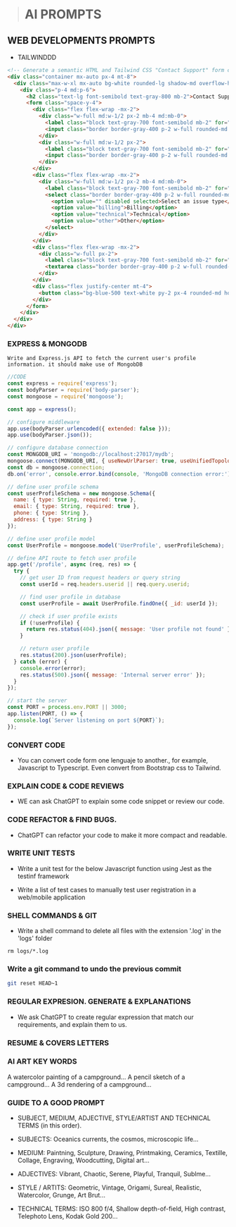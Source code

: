 

> # AI PROMPTS

## WEB DEVELOPMENTS PROMPTS
- TAILWINDDD


```html
<!-- Generate a semantic HTML and Tailwind CSS "Contact Support" form consisting of the user's name, email, issue type and message. The form elements should be stacked vertically and placed inside a card. Make it responsive -->
<div class="container mx-auto px-4 mt-8">
  <div class="max-w-xl mx-auto bg-white rounded-lg shadow-md overflow-hidden">
    <div class="p-4 md:p-6">
      <h2 class="text-lg font-semibold text-gray-800 mb-2">Contact Support</h2>
      <form class="space-y-4">
        <div class="flex flex-wrap -mx-2">
          <div class="w-full md:w-1/2 px-2 mb-4 md:mb-0">
            <label class="block text-gray-700 font-semibold mb-2" for="name">Name</label>
            <input class="border border-gray-400 p-2 w-full rounded-md focus:outline-none focus:ring-2 focus:ring-blue-500" type="text" id="name" name="name" required>
          </div>
          <div class="w-full md:w-1/2 px-2">
            <label class="block text-gray-700 font-semibold mb-2" for="email">Email</label>
            <input class="border border-gray-400 p-2 w-full rounded-md focus:outline-none focus:ring-2 focus:ring-blue-500" type="email" id="email" name="email" required>
          </div>
        </div>
        <div class="flex flex-wrap -mx-2">
          <div class="w-full md:w-1/2 px-2 mb-4 md:mb-0">
            <label class="block text-gray-700 font-semibold mb-2" for="issue">Issue Type</label>
            <select class="border border-gray-400 p-2 w-full rounded-md focus:outline-none focus:ring-2 focus:ring-blue-500" id="issue" name="issue" required>
              <option value="" disabled selected>Select an issue type</option>
              <option value="billing">Billing</option>
              <option value="technical">Technical</option>
              <option value="other">Other</option>
            </select>
          </div>
        </div>
        <div class="flex flex-wrap -mx-2">
          <div class="w-full px-2">
            <label class="block text-gray-700 font-semibold mb-2" for="message">Message</label>
            <textarea class="border border-gray-400 p-2 w-full rounded-md focus:outline-none focus:ring-2 focus:ring-blue-500" id="message" name="message" rows="4" required></textarea>
          </div>
        </div>
        <div class="flex justify-center mt-4">
          <button class="bg-blue-500 text-white py-2 px-4 rounded-md hover:bg-blue-600 transition duration-300" type="submit">Submit</button>
        </div>
      </form>
    </div>
  </div>
</div>
```

### EXPRESS & MONGODB

```text
Write and Express.js API to fetch the current user's profile information. it should make use of MongobDB
```
```js
//CODE
const express = require('express');
const bodyParser = require('body-parser');
const mongoose = require('mongoose');

const app = express();

// configure middleware
app.use(bodyParser.urlencoded({ extended: false }));
app.use(bodyParser.json());

// configure database connection
const MONGODB_URI = 'mongodb://localhost:27017/mydb';
mongoose.connect(MONGODB_URI, { useNewUrlParser: true, useUnifiedTopology: true });
const db = mongoose.connection;
db.on('error', console.error.bind(console, 'MongoDB connection error:'));

// define user profile schema
const userProfileSchema = new mongoose.Schema({
  name: { type: String, required: true },
  email: { type: String, required: true },
  phone: { type: String },
  address: { type: String }
});

// define user profile model
const UserProfile = mongoose.model('UserProfile', userProfileSchema);

// define API route to fetch user profile
app.get('/profile', async (req, res) => {
  try {
    // get user ID from request headers or query string
    const userId = req.headers.userid || req.query.userid;

    // find user profile in database
    const userProfile = await UserProfile.findOne({ _id: userId });

    // check if user profile exists
    if (!userProfile) {
      return res.status(404).json({ message: 'User profile not found' });
    }

    // return user profile
    res.status(200).json(userProfile);
  } catch (error) {
    console.error(error);
    res.status(500).json({ message: 'Internal server error' });
  }
});

// start the server
const PORT = process.env.PORT || 3000;
app.listen(PORT, () => {
  console.log(`Server listening on port ${PORT}`);
});
```


### CONVERT CODE
- You can convert code form one lenguaje to another., for example, Javascript to Typescript. Even convert from Bootstrap css to Tailwind. 

### EXPLAIN CODE & CODE REVIEWS
- WE can ask ChatGPT to explain some code snippet or review our code. 

### CODE REFACTOR & FIND BUGS.
- ChatGPT can refactor your code to make it more compact and readable.

### WRITE UNIT TESTS
- Write a unit test for the below Javascript function using Jest as the testinf framework

- Write a list of test cases to manually test user registration in a web/mobile application

###  SHELL COMMANDS & GIT
 - Write a shell command to delete all files with the extension '.log' in the 'logs' folder
```
rm logs/*.log
```

### Write a git command to undo the previous commit
```bash
git reset HEAD~1
```


### REGULAR EXPRESION. GENERATE & EXPLANATIONS
- We ask ChatGPT to create regular expression that match our requirements, and explain them to us.

### RESUME & COVERS LETTERS

### AI ART KEY WORDS
A watercolor painting of a campground...
A pencil sketch of a campground...
A 3d rendering of a campground...

### GUIDE TO A GOOD PROMPT
- SUBJECT, MEDIUM, ADJECTIVE, STYLE/ARTIST AND TECHNICAL TERMS (in this order).

- SUBJECTS: Oceanics currents, the cosmos, microscopic life...
- MEDIUM: Paintning, Sculpture, Drawing, Printmaking, Ceramics, Textille, Collage, Engraving, Woodcutting, Digital art...
- ADJECTIVES: Vibrant, Chaotic, Serene, Playful, Tranquil, Sublme...
- STYLE / ARTITS: Geometric, Vintage, Origami, Sureal, Realistic, Watercolor, Grunge, Art Brut...
- TECHNICAL TERMS: ISO 800 f/4, Shallow depth-of-field, High contrast, Telephoto Lens, Kodak Gold 200...

